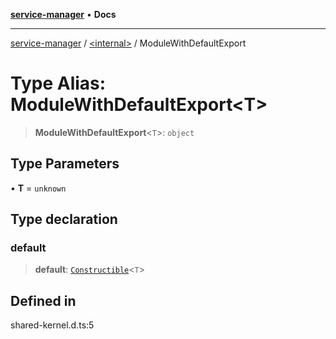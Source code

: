 [**service-manager**](../../README.md) • **Docs**

---

[service-manager](../../README.md) / [\<internal\>](../README.md) / ModuleWithDefaultExport

# Type Alias: ModuleWithDefaultExport\<T\>

> **ModuleWithDefaultExport**\<`T`\>: `object`

## Type Parameters

• **T** = `unknown`

## Type declaration

### default

> **default**: [`Constructible`](Constructible.md)\<`T`\>

## Defined in

shared-kernel.d.ts:5
